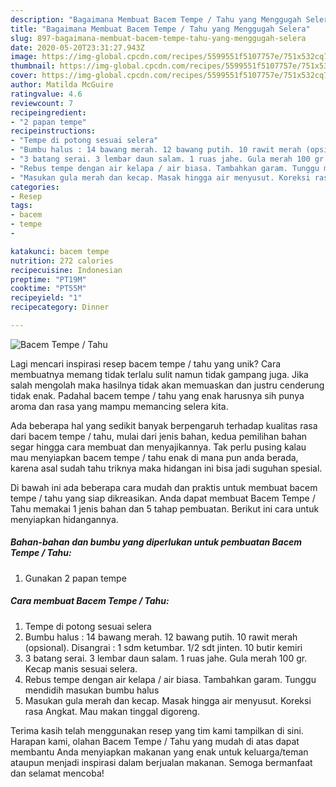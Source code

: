 ```yaml
---
description: "Bagaimana Membuat Bacem Tempe / Tahu yang Menggugah Selera"
title: "Bagaimana Membuat Bacem Tempe / Tahu yang Menggugah Selera"
slug: 897-bagaimana-membuat-bacem-tempe-tahu-yang-menggugah-selera
date: 2020-05-20T23:31:27.943Z
image: https://img-global.cpcdn.com/recipes/5599551f5107757e/751x532cq70/bacem-tempe-tahu-foto-resep-utama.jpg
thumbnail: https://img-global.cpcdn.com/recipes/5599551f5107757e/751x532cq70/bacem-tempe-tahu-foto-resep-utama.jpg
cover: https://img-global.cpcdn.com/recipes/5599551f5107757e/751x532cq70/bacem-tempe-tahu-foto-resep-utama.jpg
author: Matilda McGuire
ratingvalue: 4.6
reviewcount: 7
recipeingredient:
- "2 papan tempe"
recipeinstructions:
- "Tempe di potong sesuai selera"
- "Bumbu halus : 14 bawang merah. 12 bawang putih. 10 rawit merah (opsional). Disangrai : 1 sdm ketumbar. 1/2 sdt jinten. 10 butir kemiri"
- "3 batang serai. 3 lembar daun salam. 1 ruas jahe. Gula merah 100 gr. Kecap manis sesuai selera."
- "Rebus tempe dengan air kelapa / air biasa. Tambahkan garam. Tunggu mendidih masukan bumbu halus"
- "Masukan gula merah dan kecap. Masak hingga air menyusut. Koreksi rasa Angkat. Mau makan tinggal digoreng."
categories:
- Resep
tags:
- bacem
- tempe
- 

katakunci: bacem tempe  
nutrition: 272 calories
recipecuisine: Indonesian
preptime: "PT19M"
cooktime: "PT55M"
recipeyield: "1"
recipecategory: Dinner

---
```



![Bacem Tempe / Tahu](https://img-global.cpcdn.com/recipes/5599551f5107757e/751x532cq70/bacem-tempe-tahu-foto-resep-utama.jpg)

Lagi mencari inspirasi resep bacem tempe / tahu yang unik? Cara membuatnya memang tidak terlalu sulit namun tidak gampang juga. Jika salah mengolah maka hasilnya tidak akan memuaskan dan justru cenderung tidak enak. Padahal bacem tempe / tahu yang enak harusnya sih punya aroma dan rasa yang mampu memancing selera kita.



Ada beberapa hal yang sedikit banyak berpengaruh terhadap kualitas rasa dari bacem tempe / tahu, mulai dari jenis bahan, kedua pemilihan bahan segar hingga cara membuat dan menyajikannya. Tak perlu pusing kalau mau menyiapkan bacem tempe / tahu enak di mana pun anda berada, karena asal sudah tahu triknya maka hidangan ini bisa jadi suguhan spesial.


Di bawah ini ada beberapa cara mudah dan praktis untuk membuat bacem tempe / tahu yang siap dikreasikan. Anda dapat membuat Bacem Tempe / Tahu memakai 1 jenis bahan dan 5 tahap pembuatan. Berikut ini cara untuk menyiapkan hidangannya.

<!--inarticleads1-->

##### Bahan-bahan dan bumbu yang diperlukan untuk pembuatan Bacem Tempe / Tahu:

1. Gunakan 2 papan tempe




<!--inarticleads2-->

##### Cara membuat Bacem Tempe / Tahu:

1. Tempe di potong sesuai selera
1. Bumbu halus : 14 bawang merah. 12 bawang putih. 10 rawit merah (opsional). Disangrai : 1 sdm ketumbar. 1/2 sdt jinten. 10 butir kemiri
1. 3 batang serai. 3 lembar daun salam. 1 ruas jahe. Gula merah 100 gr. Kecap manis sesuai selera.
1. Rebus tempe dengan air kelapa / air biasa. Tambahkan garam. Tunggu mendidih masukan bumbu halus
1. Masukan gula merah dan kecap. Masak hingga air menyusut. Koreksi rasa Angkat. Mau makan tinggal digoreng.




Terima kasih telah menggunakan resep yang tim kami tampilkan di sini. Harapan kami, olahan Bacem Tempe / Tahu yang mudah di atas dapat membantu Anda menyiapkan makanan yang enak untuk keluarga/teman ataupun menjadi inspirasi dalam berjualan makanan. Semoga bermanfaat dan selamat mencoba!
